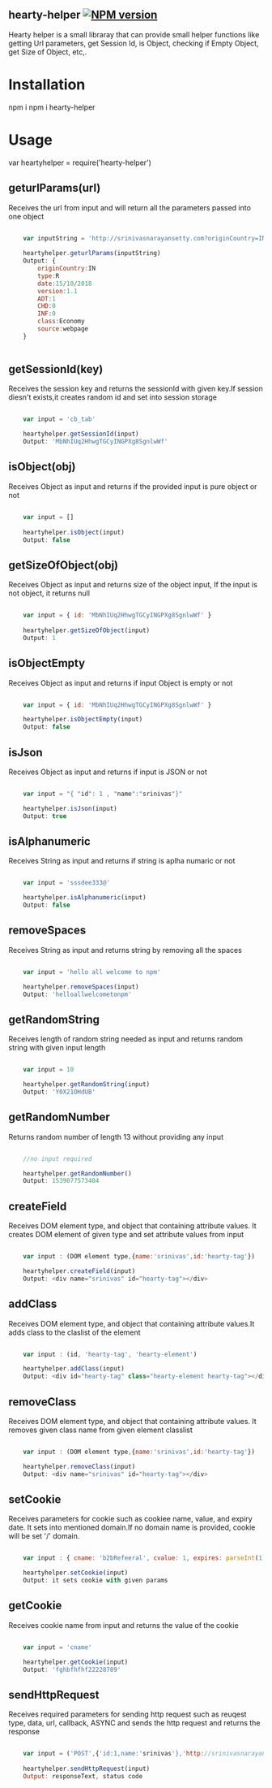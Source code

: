 ## hearty-helper [![NPM version](https://img.shields.io/npm/v/hearty-helper.svg)](https://www.npmjs.com/package/hearty-helper)

Hearty helper is a small libraray that can provide small helper functions like getting Url parameters, get Session Id, is Object, checking if Empty Object, get Size of Object, etc,.


# Installation

npm i npm i hearty-helper


# Usage 

var heartyhelper = require('hearty-helper')


## geturlParams(url)

Receives the url from input and will return all the parameters passed into one object
```javascript

    var inputString = 'http://srinivasnarayansetty.com?originCountry=IN&type=R&date=15/10/2018&version=1.1&ADT=1&CHD=0&INF=0&class=Economy&source=webpage'
 
    heartyhelper.geturlParams(inputString)
    Output: {
        originCountry:IN
        type:R
        date:15/10/2018
        version:1.1
        ADT:1
        CHD:0
        INF:0
        class:Economy
        source:webpage
    }
  
 ```


## getSessionId(key)

Receives the session key and returns the sessionId with given key.If session diesn't exists,it creates random id and set into session storage
```javascript

    var input = 'cb_tab'

    heartyhelper.getSessionId(input)
    Output: 'MbNhIUq2HhwgTGCyINGPXg8SgnlwWf'

 ```


## isObject(obj)

Receives Object as input and returns if the provided input is pure object or not
```javascript

    var input = []
    
    heartyhelper.isObject(input)
    Output: false

```


## getSizeOfObject(obj)

Receives Object as input and returns size of the object input, If the input is not object, it returns null
```javascript

    var input = { id: 'MbNhIUq2HhwgTGCyINGPXg8SgnlwWf' }
    
    heartyhelper.getSizeOfObject(input)
    Output: 1

```


## isObjectEmpty

Receives Object as input and returns if input Object is empty or not
```javascript

    var input = { id: 'MbNhIUq2HhwgTGCyINGPXg8SgnlwWf' }

    heartyhelper.isObjectEmpty(input)
    Output: false

```


## isJson

Receives Object as input and returns if input is JSON or not
```javascript

    var input = "{ "id": 1 , "name":"srinivas"}"

    heartyhelper.isJson(input)
    Output: true

```


## isAlphanumeric

Receives String as input and returns if string is aplha numaric or not
```javascript

    var input = 'sssdee333@'

    heartyhelper.isAlphanumeric(input)
    Output: false

```


## removeSpaces

Receives String as input and returns string by removing all the spaces 
```javascript

    var input = 'hello all welcome to npm'

    heartyhelper.removeSpaces(input)
    Output: 'helloallwelcometonpm'

```


## getRandomString

Receives length of random string needed as input and returns random string with given input length
```javascript

    var input = 10

    heartyhelper.getRandomString(input)
    Output: 'Y0X21OHdUB'

```


## getRandomNumber

Returns random number of length 13 without providing any input
```javascript

    //no input required

    heartyhelper.getRandomNumber()
    Output: 1539077573404

```


## createField

Receives DOM element type, and object that containing attribute values. It creates DOM element of given type and set attribute values from input
```javascript

    var input : (DOM element type,{name:'srinivas',id:'hearty-tag'})

    heartyhelper.createField(input)
    Output: <div name="srinivas" id="hearty-tag"></div>

```


## addClass

Receives DOM element type, and object that containing attribute values.It adds class to the claslist of the element
```javascript

    var input : (id, 'hearty-tag', 'hearty-element')

    heartyhelper.addClass(input)
    Output: <div id="hearty-tag" class="hearty-element hearty-tag"></div>

```


## removeClass

Receives DOM element type, and object that containing attribute values. It removes given class name from given element classlist
```javascript

    var input : (DOM element type,{name:'srinivas',id:'hearty-tag'})

    heartyhelper.removeClass(input)
    Output: <div name="srinivas" id="hearty-tag"></div>

```


## setCookie

Receives parameters for cookie such as cookiee name, value, and expiry date. It sets into mentioned domain.If no domain name is provided, cookie will be set '/' domain.  
```javascript

    var input : { cname: 'b2bRefeeral', cvalue: 1, expires: parseInt(1) }

    heartyhelper.setCookie(input)
    Output: it sets cookie with given params

```


## getCookie

Receives cookie name from input and returns the value of the cookie  
```javascript

    var input = 'cname'

    heartyhelper.getCookie(input)
    Output: 'fghbfhfhf22228789'

```


## sendHttpRequest

Receives required parameters for sending http request such as reuqest type, data, url, callback, ASYNC and sends the http request and returns the response
```javascript

    var input = ('POST',{'id:1,name:'srinivas'},'http://srinivasnarayansetty.com/getData',setBotResponse,true)
    
    heartyhelper.sendHttpRequest(input)
    Output: responseText, status code

```
















<!-- [![Coverage Status](https://coveralls.io/repos/github/SrinivasNarayansetty/hearty-helper/badge.svg)](https://coveralls.io/github/SrinivasNarayansetty/hearty-helper) -->
